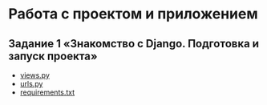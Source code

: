 # Работа с проектом и приложением

## Задание 1 «Знакомство с Django. Подготовка и запуск проекта»

- [views.py](./1.1-first-project/first_project/app/views.py)
- [urls.py](./1.1-first-project/first_project/first_project/urls.py)
- [requirements.txt](./1.1-first-project/first_project/requirements.txt)